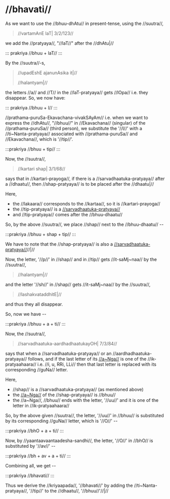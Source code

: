 # //bhavati//

As we want to use the //bhuu-dhAtu// in present-tense, using the //suutra//,

> //vartamAnE laT| 3/2/123//

we add the //pratyaya//, "//laT//" after the //dhAtu|//

::: prakriya
//bhuu + laT//
:::

By the //suutra//-s,

> //upadEshE ajanunAsika it|//
> 
> //halantyam|//

the letters //a// and //T// in the //laT-pratyaya// gets //lOpa// i.e. they disappear. So, we now have:

::: prakriya
//bhuu + l//
:::

//prathama-puruSa-Ekavachana-vivakSAyAm// i.e. when we want to express the //dhAtu//, "//bhuu//" in //Ekavachana// (singular) of the //prathama-puruSa// (third person), we substitute the '//l//' with a //ti~Nanta-pratyaya// associated with //prathama-puruSa// and //Ekavachana//, which is '//tip//'.

:::prakriya
//bhuu + tip//
:::

<!--

Now, if we substitute the '//l//' with '//tip//' does the sense of present tense given by the '//laT-pratyaya//' remain?

Yes. //sthaanivat...//

-->

Now, the //suutra//,

> //kartari shap| 3/1/68//

says that in //kartari-prayoga//, if there is a //sarvadhaatuka-pratyaya// after a //dhaatu//, then //shap-pratyaya// is to be placed after the //dhaatu|//

Here, 

- the //lakaara// corresponds to the //kartaa//, so it is //kartari-prayoga//
- the //tip-pratyaya// is a [//sarvadhaatuka-pratyaya//](#/lsk/tinanta/)
- and //tip-pratyaya// comes after the //bhuu-dhaatu//

So, by the above //suutra//, we place //shap// next to the //bhuu-dhaatu// --

:::prakriya
//bhuu + shap + tip//
:::

We have to note that the //shap-pratyaya// is also a [//sarvadhaatuka-pratyaya//](#/lsk/tinanta/)//|//

Now, the letter, '//p//' in //shap// and in //tip// gets //it-saMj~naa// by the //suutra//,

> //halantyam|//

and the letter '//sh//' in //shap// gets //it-saMj~naa// by the //suutra//,

> //lashakvataddhitE|//

and thus they all disappear.

So, now we have --

:::prakriya
//bhuu + a + ti//
:::

Now, the //suutra//,

> //sarvadhaatuka-aardhadhaatukayOH| 7/3/84//

says that when a //sarvadhaatuka-pratyaya// or an //aardhadhaatuka-pratyaya// follows, and if the last letter of its [//a~Nga//](#/lsk/subanta/general/angam) is one of the //ik-pratyaahaara// i.e. //i, u, RRi, LLi// then that last letter is replaced with its corresponding //guNa// letter.

Here,

- //shap// is a //sarvadhaatuka-pratyaya// (as mentioned above)
- the [//a~Nga//](#/lsk/subanta/general/angam) of the //shap-pratyaya// is //bhuu//
- the //a~Nga//, //bhuu// ends with the letter, '//uu//' and it is one of the letter in //ik-pratyaahaara//

So, by the above given //suutra//, the letter, '//uu//' in //bhuu// is substituted by its corresponding //guNa// letter, which is '//O//' --

:::prakriya
//bhO + a + ti//
:::

Now, by //yaantaavaantaadesha-sandhi//, the letter, '//O//' in //bhO// is substituted by '//av//' --

:::prakriya
//bh + av + a + ti//
:::

Combining all, we get --

:::prakriya
//bhavati//
:::

Thus we derive the //kriyaapada//, '//bhavati//' by adding the //ti~Nanta-pratyaya//, '//tip//' to the //dhaatu//, '//bhuu//'//|//